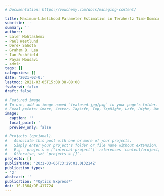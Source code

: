 ```yaml
---
# Documentation: https://wowchemy.com/docs/managing-content/

title: Maximum-Likelihood Parameter Estimation in Terahertz Time-Domain Spectroscopy
subtitle: ''
summary: ''
authors:
- Laleh Mohtashemi
- Paul Westlund
- Derek Sahota
- Graham B. Lea
- Ian Bushfield
- Payam Mousavi
- admin
tags: []
categories: []
date: '2021-02-01'
lastmod: 2021-03-05T15:08:38-08:00
featured: false
draft: false

# Featured image
# To use, add an image named `featured.jpg/png` to your page's folder.
# Focal points: Smart, Center, TopLeft, Top, TopRight, Left, Right, BottomLeft, Bottom, BottomRight.
image:
  caption: ''
  focal_point: ''
  preview_only: false

# Projects (optional).
#   Associate this post with one or more of your projects.
#   Simply enter your project's folder or file name without extension.
#   E.g. `projects = ["internal-project"]` references `content/project/deep-learning/index.md`.
#   Otherwise, set `projects = []`.
projects: []
publishDate: '2021-03-05T23:29:01.013214Z'
publication_types:
- '2'
abstract: ''
publication: '*Optics Express*'
doi: 10.1364/OE.417724
---
```

